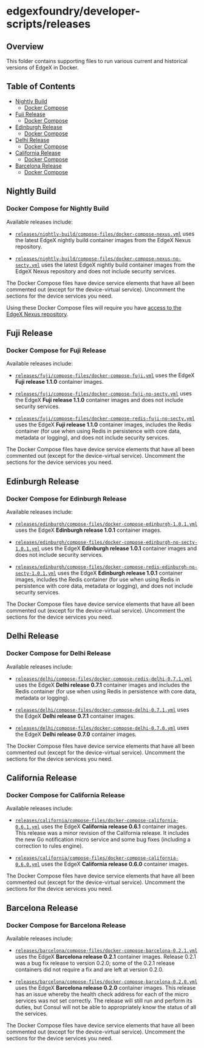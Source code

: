 # edgexfoundry/developer-scripts/releases

## Overview

This folder contains supporting files to run various current and historical versions of EdgeX in Docker.

## Table of Contents

- [Nightly Build](#nightly-build)
    - [Docker Compose](#docker-compose-for-nightly-build)
- [Fuji Release](#fuji-release)
    - [Docker Compose](#docker-compose-for-edinburgh-release)
- [Edinburgh Release](#edinburgh-release)
    - [Docker Compose](#docker-compose-for-edinburgh-release)
- [Delhi Release](#edinburgh-release)
    - [Docker Compose](#docker-compose-for-delhi-release)
- [California Release](#california-release)
    - [Docker Compose](#docker-compose-for-california-release)
- [Barcelona Release](#barcelona-release)
    - [Docker Compose](#docker-compose-for-barcelona-release)
   
## Nightly Build 

### Docker Compose for Nightly Build

Available releases include:

* [`releases/nightly-build/compose-files/docker-compose-nexus.yml`](https://github.com/edgexfoundry/developer-scripts/tree/master/releases/releases/nightly-build/compose-files/docker-compose-nexus.yml) 
    uses the latest EdgeX nightly build container images from the EdgeX Nexus repository. 

* [`releases/nightly-build/compose-files/docker-compose-nexus-no-secty.yml`](https://github.com/edgexfoundry/developer-scripts/tree/master/releases/nightly-build/compose-files/docker-compose-nexus-no-secty.yml) 
    uses the latest EdgeX nightly build container images from the EdgeX Nexus repository and does not include security 
    services.

The Docker Compose files have device service elements that have all been commented out (except for the device-virtual
    service). Uncomment the sections for the device services you need.

Using these Docker Compose files will require you have [access to the EdgeX Nexus 
    repository](https://docs.edgexfoundry.org/Ch-GettingStartedUsersNexus.html).

## Fuji Release

### Docker Compose for Fuji Release

Available releases include:

* [`releases/fuji/compose-files/docker-compose-fuji.yml`](https://github.com/edgexfoundry/developer-scripts/tree/master/releases/fuji/compose-files/docker-compose-fuji.yml) 
    uses the EdgeX **Fuji release 1.1.0** container images.

* [`releases/fuji/compose-files/docker-compose-fuji-no-secty.yml`](https://github.com/edgexfoundry/developer-scripts/tree/master/releases/fuji/compose-files/docker-compose-fuji-no-secty.yml) 
    uses the EdgeX **Fuji release 1.1.0** container images and does not include security services.

* [`releases/fuji/compose-files/docker-compose-redis-fuji-no-secty.yml`](https://github.com/edgexfoundry/developer-scripts/tree/master/releases/fuji/compose-files/docker-compose-redis-fuji-no-secty.yml) 
    uses the EdgeX **Fuji release 1.1.0** container images, includes the Redis container (for use when using Redis 
    in persistence with core data, metadata or logging), and does not include security services.

The Docker Compose files have device service elements that have all been commented out (except for the device-virtual 
    service). Uncomment the sections for the device services you need.

## Edinburgh Release

### Docker Compose for Edinburgh Release

Available releases include:

* [`releases/edinburgh/compose-files/docker-compose-edinburgh-1.0.1.yml`](https://github.com/edgexfoundry/developer-scripts/tree/master/releases/edinburgh/compose-files/docker-compose-edinburgh-1.0.1.yml) 
    uses the EdgeX **Edinburgh release 1.0.1** container images.

* [`releases/edinburgh/compose-files/docker-compose-edinburgh-no-secty-1.0.1.yml`](https://github.com/edgexfoundry/developer-scripts/tree/master/releases/edinburgh/compose-files/docker-compose-edinburgh-no-secty-1.0.1.yml) 
    uses the EdgeX **Edinburgh release 1.0.1** container images and does not include security services.

* [`releases/edinburgh/compose-files/docker-compose-redis-edinburgh-no-secty-1.0.1.yml`](https://github.com/edgexfoundry/developer-scripts/tree/master/releases/edinburgh/compose-files/docker-compose-redis-edinburgh-no-secty-1.0.1.yml) 
    uses the EdgeX **Edinburgh release 1.0.1** container images, includes the Redis container (for use when using Redis 
    in persistence with core data, metadata or logging), and does not include security services.

The Docker Compose files have device service elements that have all been commented out (except for the device-virtual 
    service). Uncomment the sections for the device services you need.

## Delhi Release

### Docker Compose for Delhi Release

Available releases include:

* [`releases/delhi/compose-files/docker-compose-redis-delhi-0.7.1.yml`](https://github.com/edgexfoundry/developer-scripts/tree/master/releases/delhi/compose-files/docker-compose-redis-delhi-0.7.1.yml) 
    uses the EdgeX **Delhi release 0.7.1** container images and includes the Redis container (for use when using Redis 
    in persistence with core data, metadata or logging).

* [`releases/delhi/compose-files/docker-compose-delhi-0.7.1.yml`](https://github.com/edgexfoundry/developer-scripts/tree/master/releases/delhi/compose-files/docker-compose-delhi-0.7.1.yml) 
    uses the EdgeX **Delhi release 0.7.1** container images.

* [`releases/delhi/compose-files/docker-compose-delhi-0.7.0.yml`](https://github.com/edgexfoundry/developer-scripts/tree/master/releases/delhi/compose-files/docker-compose-delhi-0.7.0.yml) 
    uses the EdgeX **Delhi release 0.7.0** container images.

The Docker Compose files have device service elements that have all been commented out (except for the device-virtual 
    service). Uncomment the sections for the device services you need.

## California Release

### Docker Compose for California Release

Available releases include:

* [`releases/california/compose-files/docker-compose-california-0.6.1.yml`](https://github.com/edgexfoundry/developer-scripts/tree/master/releases/california/compose-files/docker-compose-california-0.6.1.yml) 
    uses the EdgeX **California release 0.6.1** container images.  This release was a minor revision of the California 
    release.  It includes the new Go notification micro service and some bug fixes (including a correction to rules 
    engine).

* [`releases/california/compose-files/docker-compose-california-0.6.0.yml`](https://github.com/edgexfoundry/developer-scripts/tree/master/releases/california/compose-files/docker-compose-california-0.6.0.yml) 
    uses the EdgeX **California release 0.6.0** container images.

The Docker Compose files have device service elements that have all been commented out (except for the device-virtual
    service). Uncomment the sections for the device services you need.

## Barcelona Release

### Docker Compose for Barcelona Release

Available releases include:

* [`releases/barcelona/compose-files/docker-compose-barcelona-0.2.1.yml`](https://github.com/edgexfoundry/developer-scripts/tree/master/releases/barcelona/compose-files/docker-compose-barcelona-0.2.1.yml) 
    uses the EdgeX **Barcelona release 0.2.1** container images.  Release 0.2.1 was a bug fix release to version 0.2.0; 
    some of the 0.2.1 release containers did not require a fix and are left at version 0.2.0.

* [`releases/barcelona/compose-files/docker-compose-barcelona-0.2.0.yml`](https://github.com/edgexfoundry/developer-scripts/tree/master/releases/barcelona/compose-files/docker-compose-barcelona-0.2.0.yml) 
    uses the EdgeX **Barcelona release 0.2.0** container images.  This release has an issue whereby the health check 
    address for each of the micro services was not set correctly.  The release will still run and perform its duties, 
    but Consul will not be able to appropriately know the status of all the services.

The Docker Compose files have device service elements that have all been commented out (except for the device-virtual 
    service). Uncomment the sections for the device services you need.